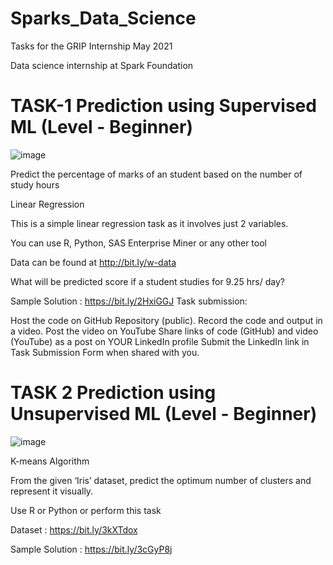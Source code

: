 # Sparks_Data_Science
Tasks for the GRIP Internship May 2021

Data science internship at Spark Foundation

# TASK-1 Prediction using Supervised ML (Level - Beginner)
![image](https://user-images.githubusercontent.com/66864461/118949280-af1b1800-b976-11eb-8929-e3696bd11a75.png)

Predict the percentage of marks of an student based on the number of study hours

Linear Regression

This is a simple linear regression task as it involves just 2 variables.

You can use R, Python, SAS Enterprise Miner or any other tool

Data can be found at http://bit.ly/w-data

What will be predicted score if a student studies for 9.25 hrs/ day?

Sample Solution : https://bit.ly/2HxiGGJ Task submission:

Host the code on GitHub Repository (public). Record the code and output in a video. Post the video on YouTube Share links of code (GitHub) and video (YouTube) as a post on YOUR LinkedIn profile Submit the LinkedIn link in Task Submission Form when shared with you.

# TASK 2 Prediction using Unsupervised ML (Level - Beginner)

![image](https://user-images.githubusercontent.com/66864461/118949343-bf32f780-b976-11eb-89cc-1e31da8e4502.png)

K-means Algorithm

From the given ‘Iris’ dataset, predict the optimum number of clusters and represent it visually.

Use R or Python or perform this task

Dataset : https://bit.ly/3kXTdox

Sample Solution : https://bit.ly/3cGyP8j
